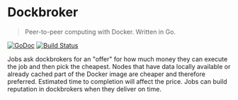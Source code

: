 # Dockbroker

> Peer-to-peer computing with Docker. Written in Go.

[![GoDoc](https://godoc.org/github.com/svenkreiss/dockbroker?status.png)](https://godoc.org/github.com/svenkreiss/dockbroker)
[![Build Status](https://travis-ci.org/svenkreiss/dockbroker.png?branch=master)](https://travis-ci.org/svenkreiss/dockbroker)

Jobs ask dockbrokers for an "offer" for how much money they can execute the job and then pick the cheapest. Nodes that have data locally available or already cached part of the Docker image are cheaper and therefore preferred. Estimated time to completion will affect the price. Jobs can build reputation in dockbrokers when they deliver on time.
